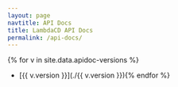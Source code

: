 ```yaml
---
layout: page
navtitle: API Docs
title: LambdaCD API Docs
permalink: /api-docs/
---
```

{% for v in site.data.apidoc-versions %}
 * [{{ v.version }}](./{{ v.version }}){% endfor %}
